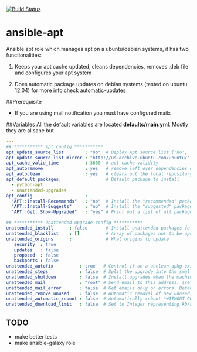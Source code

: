 [![Build Status](https://travis-ci.org/yetu/ansible-apt.svg?branch=master)](https://travis-ci.org/yetu/ansible-apt)

ansible-apt
==================

Ansible apt role which manages apt on a ubuntu/debian systems, it has two functionalities:

1. Keeps your apt cache updated, cleans dependencies, removes .deb file and configures your apt system 

2. Does automatic package updates on debian systems (tested on ubuntu 12.04) for more info check [automatic-updates](https://help.ubuntu.com/12.04/serverguide/automatic-updates.html)


##Prerequisite
* If you are using mail notification you must have configured mailx


##Variables 
  All the default variables are located **defaults/main.yml**. Mostly they are al sane but 

```yaml
---
## *********** Apt config ***********
apt_update_source_list        : "no"  # Deploy Apt source.list ['no', 'copy', 'template']
apt_update_source_list_mirror : "http://us.archive.ubuntu.com/ubuntu/" # apt mirror only works with  apt_update_source_list='template' mirror list launchpad.net/ubuntu/+archivemirrors
apt_cache_valid_time          : 3600  # apt cache validity 
apt_autoremove                : yes   # remove left over dependencies of packages no longer have
apt_autoclean                 : yes   # clears out the local repository of retrieved package files
apt_default_packages:                 # Default package to install 
  - python-apt
  - unattended-upgrades
apt_config                    :       
  "APT::Install-Recommends"   : "no"  # Install the "recommended" packages recommanded 'no'
  "APT::Install-Suggests"     : "no"  # Install the "suggested" packages recommanded 'no'
  "APT::Get::Show-Upgraded"   : "yes" # Print out a list of all packages that are to be upgraded

## *********** Unattended upgrade config ***********
unattended_install      : false       # Install unattended packages false or true (default not to install)
unattended_blacklist    : []          # Array of packages not to be updated (set [ ] for empty list or [ "vim", "libc6" ])  
unattended_origins      :             # What origins to update
   security  : true
   updates   : false
   proposed  : false
   backports : false
unattended_autofix          : true   # Control if on a unclean dpkg exit will automatically run dpkg --force-confold --configure -a
unattended_steps            : false  # Split the upgrade into the smallest possible chunks 
unattended_shutdown         : false  # Install upgrades when the machine is shuting down instead of doing it in the background
unattended_mail             : "root" # Send email to this address. (set false to disable emails)
unattended_mail_error       : false  # Get emails only on errors. Default is to always send a mail if unattended_mail is set
unattended_remove_unused    : false  # Automatic removal of new unused dependencies after the upgrade
unattended_automatic_reboot : false  # Automatically reboot *WITHOUT CONFIRMATION* if packages require that
unattended_download_limit   : false  # Set to Integer representing kb/sec limit else false
```

## TODO
- make better tests
- make ansible-galaxy role
